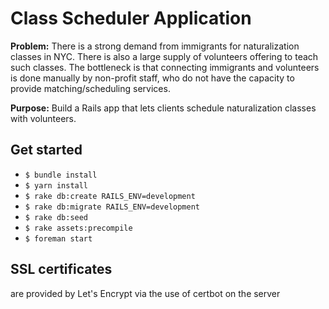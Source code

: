 # Class Scheduler Application

**Problem:** There is a strong demand from immigrants for naturalization classes
in NYC. There is also a large supply of volunteers offering to teach such
classes. The bottleneck is that connecting immigrants and volunteers is done
manually by non-profit staff, who do not have the capacity to provide
matching/scheduling services.

**Purpose:** Build a Rails app that lets clients schedule naturalization classes with
volunteers.

## Get started

- `$ bundle install`
- `$ yarn install`
- `$ rake db:create RAILS_ENV=development`
- `$ rake db:migrate RAILS_ENV=development`
- `$ rake db:seed`
- `$ rake assets:precompile`
- `$ foreman start`
## SSL certificates

are provided by Let's Encrypt via the use of certbot on the server
